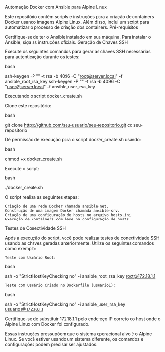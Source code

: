 Automação Docker com Ansible para Alpine Linux

Este repositório contém scripts e instruções para a criação de containers Docker usando imagens Alpine Linux. Além disso, inclui um script para automatizar o processo de criação dos containers.
Pré-requisitos

Certifique-se de ter o Ansible instalado em sua máquina. Para instalar o Ansible, siga as instruções oficiais.
Geração de Chaves SSH

Execute os seguintes comandos para gerar as chaves SSH necessárias para autenticação durante os testes:

bash

ssh-keygen -P "" -t rsa -b 4096 -C "root@server.local" -f ansible_root_rsa_key
ssh-keygen -P "" -t rsa -b 4096 -C "user@server.local" -f ansible_user_rsa_key

Executando o script docker_create.sh

Clone este repositório:

bash

git clone https://github.com/seu-usuario/seu-repositorio.git
cd seu-repositorio

Dê permissão de execução para o script docker_create.sh usando:

bash

chmod +x docker_create.sh

Execute o script:

bash

./docker_create.sh

O script realiza as seguintes etapas:

    Criação de uma rede Docker chamada ansible-net.
    Construção de uma imagem Docker chamada ansible-srv.
    Criação de uma configuração de hosts no arquivo hosts.ini.
    Execução de containers com base na configuração de hosts.

Testes de Conectividade SSH

Após a execução do script, você pode realizar testes de conectividade SSH usando as chaves geradas anteriormente. Utilize os seguintes comandos como exemplo:

    Teste com Usuário Root:

bash

ssh -o "StrictHostKeyChecking no" -i ansible_root_rsa_key root@172.18.1.1

    Teste com Usuário Criado no Dockerfile (usuario1):

bash

ssh -o "StrictHostKeyChecking no" -i ansible_user_rsa_key usuario1@172.18.1.1

Certifique-se de substituir 172.18.1.1 pelo endereço IP correto do host onde o Alpine Linux com Docker foi configurado.

Essas instruções pressupõem que o sistema operacional alvo é o Alpine Linux. Se você estiver usando um sistema diferente, os comandos e configurações podem precisar ser ajustados.

